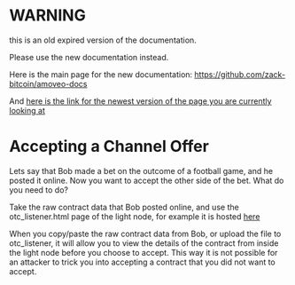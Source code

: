 WARNING
========

this is an old expired version of the documentation.

Please use the new documentation instead. 

Here is the main page for the new documentation: https://github.com/zack-bitcoin/amoveo-docs 

And [here is the link for the newest version of the page you are currently looking at](https://github.com/zack-bitcoin/amoveo-docs/blob/master//light_node/glossary/accepting_channel_offer.md)

Accepting a Channel Offer
==========

Lets say that Bob made a bet on the outcome of a football game, and he posted it online. Now you want to accept the other side of the bet. What do you need to do?

Take the raw contract data that Bob posted online, and use the otc_listener.html page of the light node, for example it is hosted [here](http://159.89.87.58:8080/otc_listener.html)

When you copy/paste the raw contract data from Bob, or upload the file to otc_listener, it will allow you to view the details of the contract from inside the light node before you choose to accept. This way it is not possible for an attacker to trick you into accepting a contract that you did not want to accept.